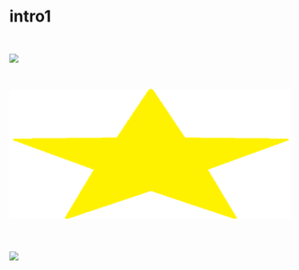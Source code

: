 # intro1

# ![](https://dispatch.cdnser.be/wp-content/uploads/2017/05/01946f981e26b702d658f6210fbc8810.jpg)

# [![](https://github.com/LEEJEONGIL/intro1/blob/master/sdf.png?raw=true)](https://youtu.be/PWDISJZr7Yc)

# ![](https://pbs.twimg.com/profile_images/813061831254126592/ugzOdm0z.jpg)
